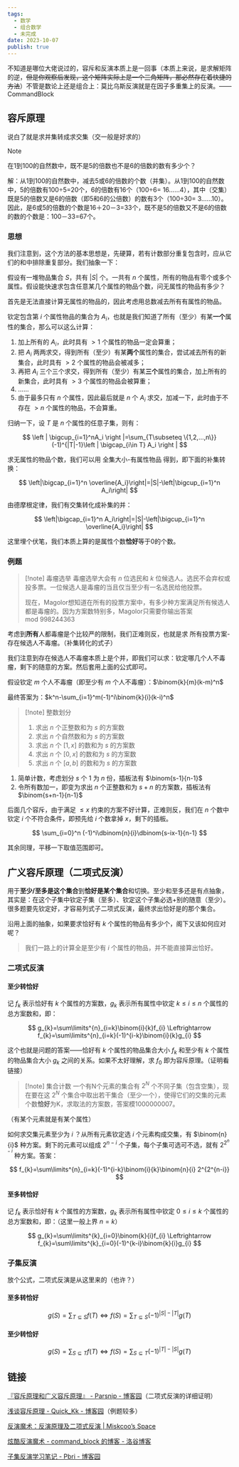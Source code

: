 ```yaml
---
tags:
  - 数学
  - 组合数学
  - 未完成
date: 2023-10-07
publish: true
---
```


不知道是哪位大佬说过的，容斥和反演本质上是一回事（本质上来说，是求解矩阵的逆，~~但是你观察后发现，这个矩阵实际上是一个三角矩阵，那必然存在着快捷的方法~~）不管是数论上还是组合上：莫比乌斯反演就是在因子多重集上的反演。——CommandBlock

## 容斥原理

说白了就是求并集转成求交集（交一般是好求的）

> [!note]
> 在1到100的自然数中，既不是5的倍数也不是6的倍数的数有多少个？

解：从1到100的自然数中，减去5或6的倍数的个数（并集）。从1到100的自然数中，5的倍数有100÷5=20个，6的倍数有16个（100÷6= 16……4），其中（交集）既是5的倍数又是6的倍数（即5和6的公倍数）的数有3个（100÷30= 3……10）。因此，是6或5的倍数的个数是16＋20－3=33个，既不是5的倍数又不是6的倍数的数的个数是：100－33=67个。

### 思想

我们注意到，这个方法的基本思想是，先硬算，若有计数部分重复包含时，应从它们的和中排除重复部分。我们抽象一下：

假设有一堆物品集合 $S$，共有 $|S|$ 个。一共有 $n$ 个属性，所有的物品有零个或多个属性。假设能快速求包含任意某几个属性的物品个数，问无属性的物品有多少？

首先是无法直接计算无属性的物品的，因此考虑用总数减去所有有属性的物品。

钦定包含第 $i$ 个属性物品的集合为 $A_i$，也就是我们知道了所有（至少）有某**一个**属性的集合，那么可以这么计算：

1. 加上所有的 $A_i$，此时具有 $\gt 1$ 个属性的物品一定会算重；
2. 把 $A_i$ 两两求交，得到所有（至少）有某**两个**属性的集合，尝试减去所有的新集合，此时具有 $\gt 2$ 个属性的物品会被减多；
3. 再把 $A_i$ 三个三个求交，得到所有（至少）有某**三个**属性的集合，加上所有的新集合，此时具有 $\gt 3$ 个属性的物品会被算重；
4. ……
5. 由于最多只有 $n$ 个属性，因此最后就是 $n$ 个 $A_i$ 求交，加减一下，此时由于不存在 $\gt n$ 个属性的物品，不会算重。

归纳一下，设 $T$ 是 $n$ 个属性的任意子集，则有：

$$
\left | \bigcup_{i=1}^nA_i \right |=\sum_{T\subseteq \{1,2,...,n\}}(-1)^{|T|-1}\left | \bigcap_{i\in T} A_i \right |
$$

求无属性的物品个数，我们可以用 全集大小-有属性物品 得到，即下面的补集转换：

$$
\left|\bigcap_{i=1}^n \overline{A_i}\right|=|S|-\left|\bigcup_{i=1}^n A_i\right|
$$

由德摩根定律，我们有交集转化成补集的并：

$$
\left|\bigcap_{i=1}^n A_i\right|=|S|-\left|\bigcup_{i=1}^n \overline{A_i}\right|
$$

这里埋个伏笔，我们本质上算的是属性个数**恰好**等于0的个数。

### 例题

> [!note] 毒瘤选举
> 毒瘤选举大会有 $n$ 位选民和 $k$ 位候选人。选民不会弃权或投多票。一位候选人是毒瘤的当且仅当至少有一名选民给他投票。
>
> 现在，Magolor想知道在所有的投票方案中，有多少种方案满足所有候选人都是毒瘤的。因为方案数特别多，Magolor只需要你输出答案 mod 998244363

考虑到**所有**人都毒瘤是个比较严的限制，我们正难则反，也就是求 所有投票方案-存在候选人不毒瘤。（补集转化的式子）

我们注意到存在候选人不毒瘤本质上是个并，即我们可以求：钦定哪几个人不毒瘤，剩下的随意的方案。然后套用上面的公式即可。

假设钦定 $m$ 个人不毒瘤（即至少有 $m$ 个人不毒瘤）：$\binom{k}{m}(k-m)^n$

最终答案为：$k^n-\sum_{i=1}^m(-1)^i\binom{k}{i}(k-i)^n$

> [!note] 整数划分
> 1. 求出 $n$ 个正整数和为 $s$ 的方案数
> 2. 求出 $n$ 个自然数和为 $s$ 的方案数
> 3. 求出 $n$ 个 $[1,x]$ 的数和为 $s$ 的方案数
> 4. 求出 $n$ 个 $[0,x]$ 的数和为 $s$ 的方案数
> 5. 求出 $n$ 个 $[a,b]$ 的数和为 $s$ 的方案数
>

1. 简单计数，考虑划分 $s$ 个 $1$ 为 $n$ 份，插板法有 $\binom{s-1}{n-1}$
2. 令所有数加一，即变为求出 $n$ 个正整数和为 $s+n$ 的方案数，插板法有 $\binom{s+n-1}{n-1}$

后面几个容斥，由于满足 $\leq x$ 约束的方案不好计算，正难则反，我们在 $n$ 个数中钦定 $i$ 个不符合条件，即预先给 $i$ 个数拿掉 $x$，剩下的插板。

$$
\sum_{i=0}^n (-1)^i\dbinom{n}{i}\dbinom{s-ix-1}{n-1}
$$

其余同理，平移一下取值范围即可。

## 广义容斥原理（二项式反演）

用于**至少/至多是这个集合**到**恰好是某个集合**和切换。至少和至多还是有点抽象，其实是：在这个子集中钦定子集（至多）、钦定这个子集必选+别的随意（至少）。很多题要先钦定好，才容易列式子二项式反演，最终求出恰好是的那个集合。

沿用上面的抽象，如果要求恰好有 $k$ 个属性的物品有多少个，阁下又该如何应对呢？

> 我们一路上的计算全是至少有 $i$ 个属性的物品，并不能直接算出恰好。

### 二项式反演

#### 至少转恰好

记 $f_k$ 表示恰好有 $k$ 个属性的方案数，$g_k$ 表示所有属性中钦定 $k \leq i \leq n$ 个属性的总方案数和，即：

$$
g_{k}=\sum\limits^{n}_{i=k}\binom{i}{k}f_{i}
\Leftrightarrow
f_{k}=\sum\limits^{n}_{i=k}(-1)^{i-k}\binom{i}{k}g_{i}
$$

这个也就是问题的答案——恰好有 $k$ 个属性的物品集合大小 $f_k$ 和至少有 $k$ 个属性的物品集合大小 $g_k$ 之间的关系。如果不太好理解，求 $f_0$ 即为容斥原理。（证明看链接）


> [!note] 集合计数
> 一个有N个元素的集合有 $2^N$ 个不同子集（包含空集），现在要在这 $2^N$ 个集合中取出若干集合（至少一个），使得它们的交集的元素个数**恰好**为K，求取法的方案数，答案模1000000007。

（有某个元素就是有某个属性）

如何求交集元素至少为 $i$ ？从所有元素钦定选 $i$ 个元素构成交集，有 $\binom{n}{i}$ 种方案。剩下的元素可以组成 $2^{n-i}$ 个子集，每个子集可选可不选，就有 $2^{2^{n-i}}$ 种方案。答案：

$$
f_{k}=\sum\limits^{n}_{i=k}(-1)^{i-k}\binom{i}{k}\binom{n}{i} 2^{2^{n-i}}
$$

#### 至多转恰好

记 $f_k$ 表示恰好有 $k$ 个属性的方案数，$g_k$ 表示所有属性中钦定 $0 \leq i \leq k$ 个属性的总方案数和，即：（这里一般上界 $n=k$）

$$
g_{k}=\sum\limits^{k}_{i=0}\binom{k}{i}f_{i}
\Leftrightarrow
f_{k}=\sum\limits^{k}_{i=0}(-1)^{k-i}\binom{k}{i}g_{i}
$$

### 子集反演

放个公式，二项式反演是从这里来的（也许？）

#### 至多转恰好

$$
g(S)=\sum_{T\subseteq S}f(T)\Leftrightarrow f(S)=\sum_{T\subseteq S}(-1)^{|S|-|T|}g(T)
$$

#### 至少转恰好

$$
g(S)=\sum_{S\subseteq T}f(T)\Leftrightarrow f(S)=\sum_{S\subseteq T}(-1)^{|T|-|S|}g(T)
$$

## 链接

[『容斥原理和广义容斥原理』 - Parsnip - 博客园](https://www.cnblogs.com/Parsnip/p/11530658.html)（二项式反演的详细证明）

[浅谈容斥原理 - Quick\_Kk - 博客园](https://www.cnblogs.com/Quick-Kk/p/rongchi.html)（例题较多）

[反演魔术：反演原理及二项式反演 | Miskcoo’s Space](https://blog.miskcoo.com/2015/12/inversion-magic-binomial-inversion)

[炫酷反演魔术 - command\_block 的博客 - 洛谷博客](https://www.luogu.com.cn/blog/command-block/xuan-ku-fan-yan-mo-shu)

[子集反演学习笔记 - Pbri - 博客园](https://www.cnblogs.com/Pbriqwq/p/15429971.html)
